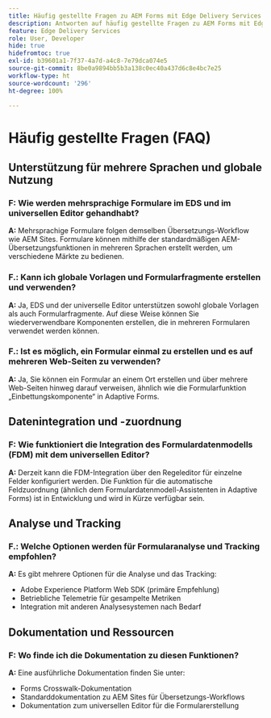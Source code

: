 ```yaml
---
title: Häufig gestellte Fragen zu AEM Forms mit Edge Delivery Services
description: Antworten auf häufig gestellte Fragen zu AEM Forms mit Edge Delivery Services und dem universellen Editor. Erfahren Sie mehr über mehrsprachige Formulare, globale Vorlagen, Formularfragmente, Analysen und Datenintegrationsfunktionen.
feature: Edge Delivery Services
role: User, Developer
hide: true
hidefromtoc: true
exl-id: b39601a1-7f37-4a7d-a4c8-7e79dca074e5
source-git-commit: 8be0a9894bb5b3a138c0ec40a437d6c8e4bc7e25
workflow-type: ht
source-wordcount: '296'
ht-degree: 100%

---
```


# Häufig gestellte Fragen (FAQ)


## Unterstützung für mehrere Sprachen und globale Nutzung

### F: Wie werden mehrsprachige Formulare im EDS und im universellen Editor gehandhabt?

**A:** Mehrsprachige Formulare folgen demselben Übersetzungs-Workflow wie AEM Sites. Formulare können mithilfe der standardmäßigen AEM-Übersetzungsfunktionen in mehreren Sprachen erstellt werden, um verschiedene Märkte zu bedienen.

### F.: Kann ich globale Vorlagen und Formularfragmente erstellen und verwenden?

**A:** Ja, EDS und der universelle Editor unterstützen sowohl globale Vorlagen als auch Formularfragmente. Auf diese Weise können Sie wiederverwendbare Komponenten erstellen, die in mehreren Formularen verwendet werden können.

### F.: Ist es möglich, ein Formular einmal zu erstellen und es auf mehreren Web-Seiten zu verwenden?

**A:** Ja, Sie können ein Formular an einem Ort erstellen und über mehrere Web-Seiten hinweg darauf verweisen, ähnlich wie die Formularfunktion „Einbettungskomponente“ in Adaptive Forms.

## Datenintegration und -zuordnung

### F: Wie funktioniert die Integration des Formulardatenmodells (FDM) mit dem universellen Editor?

**A:** Derzeit kann die FDM-Integration über den Regeleditor für einzelne Felder konfiguriert werden. Die Funktion für die automatische Feldzuordnung (ähnlich dem Formulardatenmodell-Assistenten in Adaptive Forms) ist in Entwicklung und wird in Kürze verfügbar sein.

## Analyse und Tracking

### F.: Welche Optionen werden für Formularanalyse und Tracking empfohlen?

**A:** Es gibt mehrere Optionen für die Analyse und das Tracking:

- Adobe Experience Platform Web SDK (primäre Empfehlung)
- Betriebliche Telemetrie für gesampelte Metriken
- Integration mit anderen Analysesystemen nach Bedarf

## Dokumentation und Ressourcen

### F: Wo finde ich die Dokumentation zu diesen Funktionen?

**A:** Eine ausführliche Dokumentation finden Sie unter:

- Forms Crosswalk-Dokumentation
- Standarddokumentation zu AEM Sites für Übersetzungs-Workflows
- Dokumentation zum universellen Editor für die Formularerstellung
